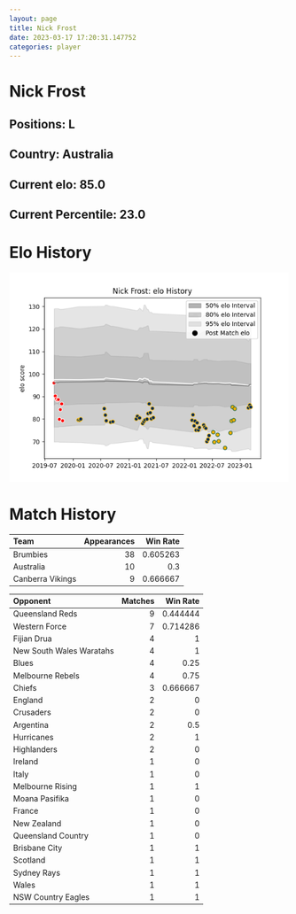 ```yaml
---  
layout: page  
title: Nick Frost  
date: 2023-03-17 17:20:31.147752  
categories: player  
---
```

# Nick Frost

## Positions: L

## Country: Australia

## Current elo: 85.0

## Current Percentile: 23.0

# Elo History


![elo history](history_NickFrost.png)
# Match History


| Team             |   Appearances |   Win Rate |
|:-----------------|--------------:|-----------:|
| Brumbies         |            38 |   0.605263 |
| Australia        |            10 |   0.3      |
| Canberra Vikings |             9 |   0.666667 |

| Opponent                 |   Matches |   Win Rate |
|:-------------------------|----------:|-----------:|
| Queensland Reds          |         9 |   0.444444 |
| Western Force            |         7 |   0.714286 |
| Fijian Drua              |         4 |   1        |
| New South Wales Waratahs |         4 |   1        |
| Blues                    |         4 |   0.25     |
| Melbourne Rebels         |         4 |   0.75     |
| Chiefs                   |         3 |   0.666667 |
| England                  |         2 |   0        |
| Crusaders                |         2 |   0        |
| Argentina                |         2 |   0.5      |
| Hurricanes               |         2 |   1        |
| Highlanders              |         2 |   0        |
| Ireland                  |         1 |   0        |
| Italy                    |         1 |   0        |
| Melbourne Rising         |         1 |   1        |
| Moana Pasifika           |         1 |   0        |
| France                   |         1 |   0        |
| New Zealand              |         1 |   0        |
| Queensland Country       |         1 |   0        |
| Brisbane City            |         1 |   1        |
| Scotland                 |         1 |   1        |
| Sydney Rays              |         1 |   1        |
| Wales                    |         1 |   1        |
| NSW Country Eagles       |         1 |   1        |